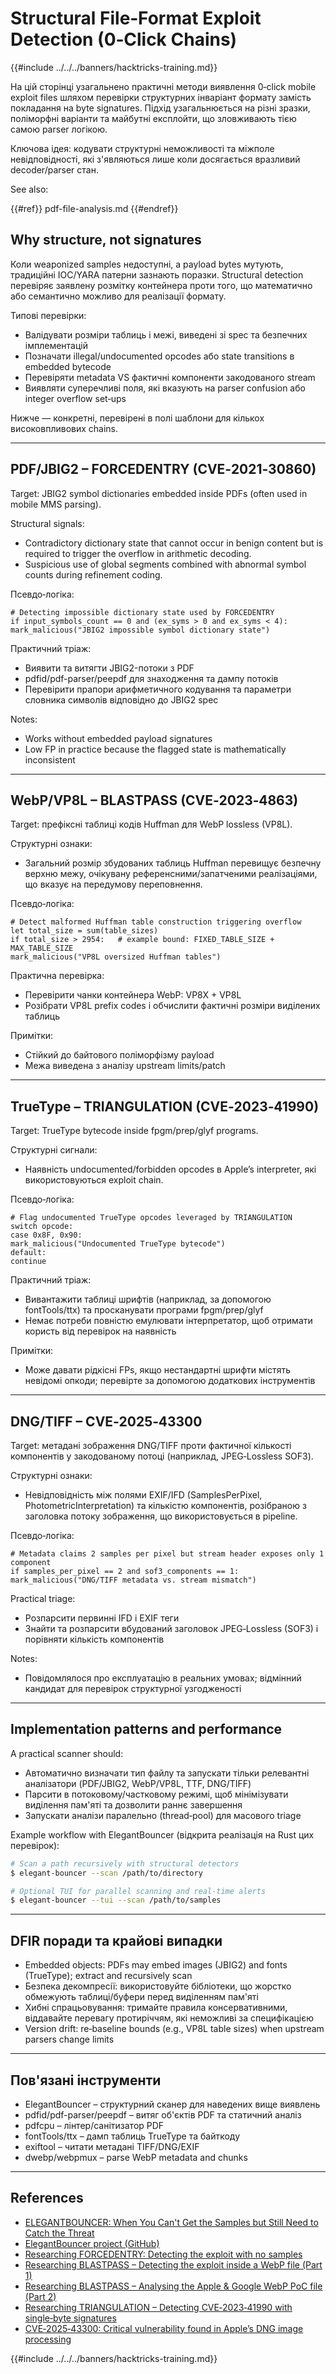 # Structural File‑Format Exploit Detection (0‑Click Chains)

{{#include ../../../banners/hacktricks-training.md}}

На цій сторінці узагальнено практичні методи виявлення 0‑click mobile exploit files шляхом перевірки структурних інваріант формату замість покладання на byte signatures. Підхід узагальнюється на різні зразки, поліморфні варіанти та майбутні експлойти, що зловживають тією самою parser логікою.

Ключова ідея: кодувати структурні неможливості та міжполе невідповідності, які з'являються лише коли досягається вразливий decoder/parser стан.

See also:

{{#ref}}
pdf-file-analysis.md
{{#endref}}


## Why structure, not signatures

Коли weaponized samples недоступні, а payload bytes мутують, традиційні IOC/YARA патерни зазнають поразки. Structural detection перевіряє заявлену розмітку контейнера проти того, що математично або семантично можливо для реалізації формату.

Типові перевірки:
- Валідувати розміри таблиць і межі, виведені зі spec та безпечних імплементацій
- Позначати illegal/undocumented opcodes або state transitions в embedded bytecode
- Перевіряти metadata VS фактичні компоненти закодованого stream
- Виявляти суперечливі поля, які вказують на parser confusion або integer overflow set‑ups

Нижче — конкретні, перевірені в полі шаблони для кількох високовпливових chains.

---

## PDF/JBIG2 – FORCEDENTRY (CVE‑2021‑30860)

Target: JBIG2 symbol dictionaries embedded inside PDFs (often used in mobile MMS parsing).

Structural signals:
- Contradictory dictionary state that cannot occur in benign content but is required to trigger the overflow in arithmetic decoding.
- Suspicious use of global segments combined with abnormal symbol counts during refinement coding.

Псевдо‑логіка:
```pseudo
# Detecting impossible dictionary state used by FORCEDENTRY
if input_symbols_count == 0 and (ex_syms > 0 and ex_syms < 4):
mark_malicious("JBIG2 impossible symbol dictionary state")
```
Практичний тріаж:
- Виявити та витягти JBIG2-потоки з PDF
- pdfid/pdf-parser/peepdf для знаходження та дампу потоків
- Перевірити прапори арифметичного кодування та параметри словника символів відповідно до JBIG2 spec

Notes:
- Works without embedded payload signatures
- Low FP in practice because the flagged state is mathematically inconsistent

---

## WebP/VP8L – BLASTPASS (CVE‑2023‑4863)

Target: префіксні таблиці кодів Huffman для WebP lossless (VP8L).

Структурні ознаки:
- Загальний розмір збудованих таблиць Huffman перевищує безпечну верхню межу, очікувану референсними/запатченими реалізаціями, що вказує на передумову переповнення.

Псевдо‑логіка:
```pseudo
# Detect malformed Huffman table construction triggering overflow
let total_size = sum(table_sizes)
if total_size > 2954:   # example bound: FIXED_TABLE_SIZE + MAX_TABLE_SIZE
mark_malicious("VP8L oversized Huffman tables")
```
Практична перевірка:
- Перевірити чанки контейнера WebP: VP8X + VP8L
- Розібрати VP8L prefix codes і обчислити фактичні розміри виділених таблиць

Примітки:
- Стійкий до байтового поліморфізму payload
- Межа виведена з аналізу upstream limits/patch

---

## TrueType – TRIANGULATION (CVE‑2023‑41990)

Target: TrueType bytecode inside fpgm/prep/glyf programs.

Структурні сигнали:
- Наявність undocumented/forbidden opcodes в Apple’s interpreter, які використовуються exploit chain.

Псевдо‑логіка:
```pseudo
# Flag undocumented TrueType opcodes leveraged by TRIANGULATION
switch opcode:
case 0x8F, 0x90:
mark_malicious("Undocumented TrueType bytecode")
default:
continue
```
Практичний тріаж:
- Вивантажити таблиці шрифтів (наприклад, за допомогою fontTools/ttx) та просканувати програми fpgm/prep/glyf
- Немає потреби повністю емулювати інтерпретатор, щоб отримати користь від перевірок на наявність

Примітки:
- Може давати рідкісні FPs, якщо нестандартні шрифти містять невідомі опкоди; перевірте за допомогою додаткових інструментів

---

## DNG/TIFF – CVE‑2025‑43300

Target: метадані зображення DNG/TIFF проти фактичної кількості компонентів у закодованому потоці (наприклад, JPEG‑Lossless SOF3).

Структурні ознаки:
- Невідповідність між полями EXIF/IFD (SamplesPerPixel, PhotometricInterpretation) та кількістю компонентів, розібраною з заголовка потоку зображення, що використовується в pipeline.

Псевдо‑логіка:
```pseudo
# Metadata claims 2 samples per pixel but stream header exposes only 1 component
if samples_per_pixel == 2 and sof3_components == 1:
mark_malicious("DNG/TIFF metadata vs. stream mismatch")
```
Practical triage:
- Розпарсити первинні IFD і EXIF теги
- Знайти та розпарсити вбудований заголовок JPEG‑Lossless (SOF3) і порівняти кількість компонентів

Notes:
- Повідомлялося про експлуатацію в реальних умовах; відмінний кандидат для перевірок структурної узгодженості

---

## Implementation patterns and performance

A practical scanner should:
- Автоматично визначати тип файлу та запускати тільки релевантні аналізатори (PDF/JBIG2, WebP/VP8L, TTF, DNG/TIFF)
- Парсити в потоковому/частковому режимі, щоб мінімізувати виділення пам'яті та дозволити раннє завершення
- Запускати аналізи паралельно (thread‑pool) для масового triage

Example workflow with ElegantBouncer (відкрита реалізація на Rust цих перевірок):
```bash
# Scan a path recursively with structural detectors
$ elegant-bouncer --scan /path/to/directory

# Optional TUI for parallel scanning and real‑time alerts
$ elegant-bouncer --tui --scan /path/to/samples
```
---

## DFIR поради та крайові випадки

- Embedded objects: PDFs may embed images (JBIG2) and fonts (TrueType); extract and recursively scan
- Безпека декомпресії: використовуйте бібліотеки, що жорстко обмежують таблиці/буфери перед виділенням пам'яті
- Хибні спрацьовування: тримайте правила консервативними, віддавайте перевагу протиріччям, які неможливі за специфікацією
- Version drift: re‑baseline bounds (e.g., VP8L table sizes) when upstream parsers change limits

---

## Пов'язані інструменти

- ElegantBouncer – структурний сканер для наведених вище виявлень
- pdfid/pdf-parser/peepdf – витяг об'єктів PDF та статичний аналіз
- pdfcpu – лінтер/санітизатор PDF
- fontTools/ttx – дамп таблиць TrueType та байткоду
- exiftool – читати метадані TIFF/DNG/EXIF
- dwebp/webpmux – parse WebP metadata and chunks

---

## References

- [ELEGANTBOUNCER: When You Can't Get the Samples but Still Need to Catch the Threat](https://www.msuiche.com/posts/elegantbouncer-when-you-cant-get-the-samples-but-still-need-to-catch-the-threat/)
- [ElegantBouncer project (GitHub)](https://github.com/msuiche/elegant-bouncer)
- [Researching FORCEDENTRY: Detecting the exploit with no samples](https://www.msuiche.com/posts/researching-forcedentry-detecting-the-exploit-with-no-samples/)
- [Researching BLASTPASS – Detecting the exploit inside a WebP file (Part 1)](https://www.msuiche.com/posts/researching-blastpass-detecting-the-exploit-inside-a-webp-file-part-1/)
- [Researching BLASTPASS – Analysing the Apple & Google WebP PoC file (Part 2)](https://www.msuiche.com/posts/researching-blastpass-analysing-the-apple-google-webp-poc-file-part-2/)
- [Researching TRIANGULATION – Detecting CVE‑2023‑41990 with single‑byte signatures](https://www.msuiche.com/posts/researching-triangulation-detecting-cve-2023-41990-with-single-byte-signatures/)
- [CVE‑2025‑43300: Critical vulnerability found in Apple’s DNG image processing](https://www.msuiche.com/posts/cve-2025-43300-critical-vulnerability-found-in-apples-dng-image-processing/)

{{#include ../../../banners/hacktricks-training.md}}

